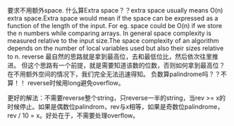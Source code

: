 要求不用额外space.
什么算Extra space？？extra space usually means O(n) extra space.Extra space would mean if the space can be expressed as a function of the length of the input. For eg. space could be O(n) if we store the n numbers while comparing arrays. In general space complexity is measured relative to the input size.The space complexity of an algorithm depends on the number of local variables used but also their sizes relative to n.
reverse 最自然的思路就是拿到最高位，去和最低位比，然后依次往里推进。
但这个思路有一个前提，就是需要知道该数的位数，否则如何拿到最高位？在不用额外空间的情况下，我们完全无法迅速得知。
负数算palindrome吗？？不算！！
reverse时候用long避免overflow。

更好的解法：不需要reverse整个string，只reverse一半的string，当rev >= x的时候停止。如果是偶数位palindrom，rev与x相等，如果是奇数位palindrome，rev / 10 = x。好处在于，不需要处理overflow。
